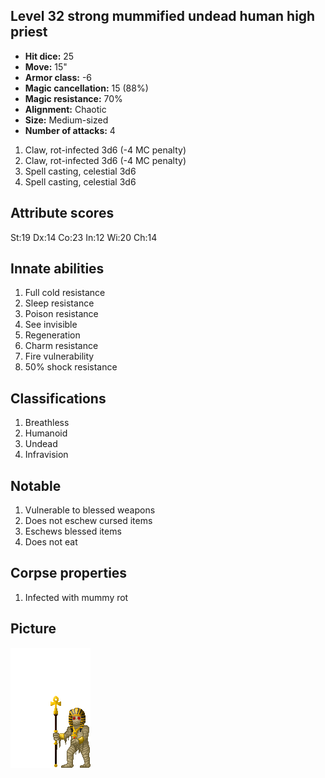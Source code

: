 ## Level 32 strong mummified undead human high priest

- **Hit dice:** 25
- **Move:** 15"
- **Armor class:** -6
- **Magic cancellation:** 15 (88%)
- **Magic resistance:** 70%
- **Alignment:** Chaotic
- **Size:** Medium-sized
- **Number of attacks:** 4
1. Claw, rot-infected 3d6 (-4 MC penalty)
2. Claw, rot-infected 3d6 (-4 MC penalty)
3. Spell casting, celestial 3d6
4. Spell casting, celestial 3d6

## Attribute scores

St:19 Dx:14 Co:23 In:12 Wi:20 Ch:14

## Innate abilities

1. Full cold resistance
2. Sleep resistance
3. Poison resistance
4. See invisible
5. Regeneration
6. Charm resistance
7. Fire vulnerability
8. 50% shock resistance

## Classifications

1. Breathless
2. Humanoid
3. Undead
4. Infravision

## Notable

1. Vulnerable to blessed weapons
2. Does not eschew cursed items
3. Eschews blessed items
4. Does not eat

## Corpse properties

1. Infected with mummy rot

## Picture

![Greater mummy high priest](https://github.com/hyvanmielenpelit/GnollHackTileSet/blob/main/Monsters/greater_mummy_high_priest/greater_mummy_high_priest.png?raw=true)
